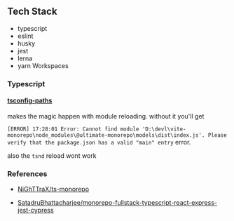 ## Tech Stack

- typescript
- eslint
- husky
- jest
- lerna
- yarn Workspaces

### Typescript

#### [tsconfig-paths](https://github.com/dividab/tsconfig-paths#readme)

makes the magic happen with module reloading.
without it you'll get

`[ERROR] 17:28:01 Error: Cannot find module 'D:\devl\vite-monorepo\node_modules\@ultimate-monorepo\models\dist\index.js'. Please verify that the package.json has a valid "main" entry` error.

also the `tsnd` reload wont work

### References

- [NiGhTTraX/ts-monorepo](https://github.com/NiGhTTraX/ts-monorepo)

- [SatadruBhattacharjee/monorepo-fullstack-typescript-react-express-jest-cypress
  ](https://github.com/SatadruBhattacharjee/monorepo-fullstack-typescript-react-express-jest-cypress)
